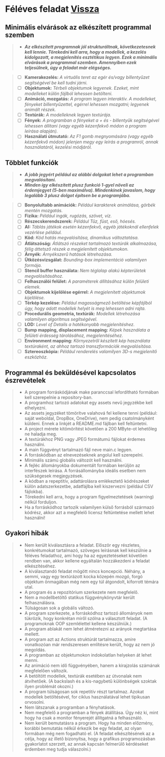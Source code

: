 # Féléves feladat [Vissza](https://github.com/OraveczJozsef/ME_BRZGJZ/tree/main/Sz%C3%A1m%C3%ADt%C3%B3g%C3%A9pi%20Grafika)

## Minimális elvárások az elkészített programmal szemben

> - ***Az elkészített programnak jól strukturáltnak, következetesnek kell lennie. Törekedni kell arra, hogy a modellek, a kezelés kidolgozott, a megjelenítés esztétikus legyen. Ezek a minimális elvárások a programmal szemben. Amennyiben ezek teljesülnek, úgy a feladat már elégséges.***

> - [ ] **Kamerakezelés:** *A virtuális teret az egér és/vagy billentyűzet segítségével be kell tudni járni.*
> - [ ] **Objektumok:** *Térbeli objektumok legyenek. Ezeket, mint modelleket külön fájlból lehessen betölteni.*
> - [ ] **Animáció, mozgatás:** *A program legyen interaktív. A modelleket, fényeket billentyűzettel, egérrel lehessen mozgatni; legyenek animált részek.*
> - [ ] **Textúrák:** *A modelleknek legyen textúrája.*
> - [ ] **Fények:** *A programban a fényeket a + és - billentyűk segítségével lehessen állítani (vagy egyéb kézenfekvő módon a program leírása alapján).*
> - [ ] **Használati útmutató:** *Az F1 gomb megnyomására (vagy egyéb kézenfekvő módon) jelenjen megy egy leírás a programról, annak használatáról, kezelési módjáról.*

## Többlet funkciók
> - ***A jobb jegyért például az alábbi dolgokat lehet a programban megvalósítani.***
> - ***Minden így elkészített plusz funkció 1-gyel növeli az érdemjegyet (5-ben maximálva). Mindenkinek javaslom, hogy legalább 3 plusz dolgot építsen be a programjába.***

> - [ ] **Bonyolultabb animációk:** *Például karakterek animálása, görbék mentén mozgatás.*
> - [ ] **Fizika:** *Például ingák, rugózás, szövet, víz.*
> - [ ] **Részecskerendszerek:** *Például Tűz, füst, eső, hóesés.*
> - [ ] **AI:** *Táblás játékok esetén kézenfekvő, egyéb játékoknál ellenfelek vezérlése például.*
> - [ ] **Köd:** *Köd hatás megvalósítása, dinamikus változtatása.*
> - [ ] **Átlátszóság:** *Átlátszó részeket tartalmazó textúrák alkalmazása, félig áttetsző részek a megjelenített objektumokon.*
> - [ ] **Árnyék:** *Árnyékszerű hatások létrehozása.*
> - [ ] **Ütközésvizsgálat:** *Bounding-box implementáció valamilyen formája.*
> - [ ] **Stencil buffer használata:** *Nem téglalap alakú képterületek megvalósításához.*
> - [ ] **Felhasználói felület:** *A paraméterek állításához külön felületi elemek.*
> - [ ] **Objektumok kijelölése egérrel:** *A megjelenített objektumok kijelölése.*
> - [ ] **Térkép kezelése:** *Például magasságmező betöltése képfájlból úgy, hogy adott modellek helyét is meg lehessen adni rajta.*
> - [ ] **Procedurális geometria, textúrák:** *Modellek létrehozása valamilyen algoritmus segítségével.*
> - [ ] **LOD:** *Level of Details a hatékonyabb megjelenítéshez.*
> - [ ] **Bump mapping, displacement mapping:** *Képek használata a felületi érdesség tárolásához, megjelenítéséhez.*
> - [ ] **Environment mapping:** *Környezetről készített kép használata textúraként, az ahhoz tartozó transzformációk megvalósítása.*
> - [ ] **Sztereoszkópia:** *Például renderelés valamilyen 3D-s megjelenítő eszközhöz.*

## Programmal és beküldésével kapcsolatos észrevételek
> - A program forráskódjának make paranccsal lefordítható formában kell szerepelnie a repository-ban.
> - A programhoz tartozó adatokat egy assets nevű jegyzékbe kell elhelyezni.
> - Az assets jegyzéket tömörítve valahová fel kellene tenni (például: saját weboldal, DropBox, OneDrive), nem pedig csatolmányként küldeni. Ennek a linkjét a README.md fájlban kell feltüntetni.
> - A project mérete kitömörítést követően a 200 MByte-ot lehetőleg ne haladja meg.
> - A textúrákhoz PNG vagy JPEG formátumú fájlokat érdemes használni.
> - A main függvényt tartalmazó fájl neve main.c legyen.
> - A forráskódban az elnevezéseknek angolul kell szerepelni.
> - Minimális számú globális változót kell használni.
> - A fejléc állományokba dokumentált formában kerüljön az interfészek leírása. A forrásállományba ideális esetben nem szükségesek megjegyzések.
> - A kódban a repeptitív, adattárolásra emlékeztető kódrészeket külön adatszerkezetbe, adatfájlba kell kiszervezni (például CSV fájlokba).
> - Törekedni kell arra, hogy a program figyelmeztetések (warning) nélkül forduljon.
> - Ha a forráskódhoz tartozik valamilyen külső forrásból származó kódrész, akkor azt a megfelelő licensz feltüntetése mellett lehet használni!

## Gyakori hibák
> - Nem került kiválasztásra a feladat. Először egy részletes, konkrétumokat tartalmazó, szöveges leírásnak kell készülnie a féléves feladathoz, ami hogy ha az egyeztetéseket követően rendben van, akkor kellene egyáltalán hozzákezdeni a feladat elkészítéséhez.
> - A kiválasztandó feladat mögött nincs koncepció. Néhány, a semmi, vagy egy textúrázott kocka közepén mozgó, forgó objektum önmagában még nem egy túl átgondolt, kiforrott témára utal.
> - A program és a repozitórium szerkezete nem megfelelő.
> - Nem a modellbetöltő statikus függvénykönyvtár került felhasználásra.
> - Túlságosan sok a globális változó.
> - A program szerkezete, a forráskódhoz tartozó állományok nem tükrözik, hogy konkrétan miről szólna a választott feladat. (A programoknak OOP szemlélettel kellene készülniük.)
> - A program ablakát nem lehet átméretezni az arányok megtartása mellett.
> - A program azt az Actions struktúrát tartalmazza, amire vonatkozóan már rendszeresen említésre került, hogy az nem jó megoldás.
> - A programban az objektumokon indokolatlan helyeken át lehet menni.
> - Az animáció nem idő függvényében, hanem a kirajzolás számának megfelelően változik.
> - A betöltött modellek, textúrák esetében az útvonalak nem átvihetőek. (A backslash és a kis-nagybetű különbségek szoktak ilyen problémát okozni.)
> - A program túlságosan sok repetitív részt tartalmaz. Azokat modellek betöltésével, for ciklus használatával lehet tipikusan orvosolni.
> - Nem látszanak a programban a fényhatások.
> - Nem megfelelő a programban a fények átállítása. Úgy néz ki, mint hogy ha csak a monitor fényerejét állítgatná a felhasználó.
> - Nem került bemutatásra a program. Hogy ha minden előzmény, korábbi bemutatás nélkül érkezik be egy feladat, az olyan formában még nem fogadható el. (A feladat elkészítésének az a célja, hogy az illető bizonyítsa, hogy a grafikus programozásban gyakorlatot szerzett, az annak kapcsán felmerülő kérdéseket érdemben meg tudja válaszolni.)
